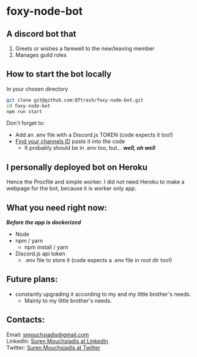 # foxy-node-bot

## A discord bot that 

1. Greets or wishes a farewell to the new/leaving member
2. Manages guild roles 

## How to start the bot locally

In your chosen directory
```bash
git clone git@github.com:QTtrash/foxy-node-bot.git
cd foxy-node-bot
npm run start
```

Don't forget to:
* Add an .env file with a Discord.js TOKEN (code expects it too!)
* [Find your channels ID](https://guides.github.com/features/mastering-markdown/) paste it into the code
    * It probably should be in .env too, but... __*well, oh well*__

## I personally deployed bot on Heroku 

Hence the Procfile and simple worker. I did not need Heroku to make a webpage for the bot, because it is worker only app.

## What you need right now:
__*Before the app is dockerized*__

* Node
* npm / yarn
    * npm install / yarn
* Discord.js api token
    * .env file to store it (code expects a .env file in root dir too!)

## Future plans: 

* constantly upgrading it according to my and my little brother's needs.
    * Mainly to my little brother's needs.

## Contacts: 

Email: smouchsiadis@gmail.com <br>
LinkedIn: [Suren Mouchsiadis at LinkedIn](https://www.linkedin.com/in/surenmouchsiadis/) <br>
Twitter: [Suren Mouchsiadis at Twitter](https://twitter.com/QTTrash_) <br>